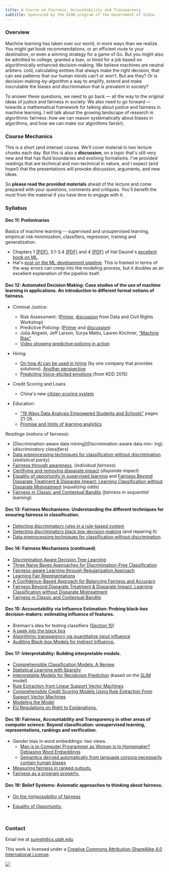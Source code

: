 ```yaml
---
title: A Course on Fairness, Accountability and Transparency
subtitle: Sponsored by the GIAN program of the Government of India.
---
```

### Overview

Machine learning has taken over our world, in more ways than we realize. You might get book recommendations, or an efficient route to your destination, or even a winning strategy for a game of Go. But you might also be admitted to college, granted a loan, or hired for a job based on algorithmically enhanced decision-making. We believe machines are neutral arbiters: cold, calculating entities that always make the right decision, that can see patterns that our human minds can’t or won’t. But are they? Or is decision-making-by-algorithm a way to amplify, extend and make inscrutable the biases and discrimination that is prevalent in society?

To answer these questions, we need to go back — all the way to the original ideas of justice and fairness in society. We also need to go forward — towards a mathematical framework for talking about justice and fairness in machine learning. I will talk about the growing landscape of research in algorithmic fairness: how we can reason systematically about biases in algorithms, and how we can make our algorithms fair(er).

### Course Mechanics
This is a short (and intense) course. We'll cover material in two lecture chunks each day. But this is also a **discussion**, on a topic that's still very new and that has fluid boundaries and evolving formalisms. I've provided readings that are technical and non-technical in nature, and I expect (and hope!) that the presentations will provoke discussion, arguments, and new ideas. 

So **please read the provided materials** ahead of the lecture and come prepared with your questions, comments and critiques. You'll benefit the most from the material if you have time to engage with it. 

### Syllabus

#### Dec 11: **Preliminaries**

Basics of machine learning -- supervised and unsupervised learning, empirical risk minimization, classifiers, regression, training and generalization. 

   * Chapters 1 [(PDF)](http://ciml.info/dl/v0_9/ciml-v0_9-ch01.pdf), 3.1-3.4 [(PDF)](http://ciml.info/dl/v0_9/ciml-v0_9-ch03.pdf) and 4 [(PDF)](http://ciml.info/dl/v0_9/ciml-v0_9-ch04.pdf) of Hal Daumé's [excellent book on ML](http://ciml.info). 
   * Hal's [post on the ML development pipeline](http://nlpers.blogspot.com/2016/08/debugging-machine-learning.html). This is framed in terms of the way errors can creep into the modeling process, but it doubles as an excellent explanation of the pipeline itself. 

####   Dec 12: **Automated Decision Making**: Case studies of the use of machine learning in applications. An introduction to different formal notions of fairness.

* Criminal Justice:
  * Risk Assessment: ([Primer](http://www.datacivilrights.org/pubs/2015-1027/Courts_and_Predictive_Algorithms.pdf), [discussion](http://www.datacivilrights.org/pubs/2015-1027/WDN-Courts_and_Predictive_Algorithms.pdf) from Data and Civil Rights Workshop)
  * Predictive Policing: ([Primer](http://www.datacivilrights.org/pubs/2015-1027/Predictive_Policing.pdf) and [discussion](http://www.datacivilrights.org/pubs/2015-1027/WDN-Predictive_Policing.pdf))
  * Julia Angwin, Jeff Larson, Surya Mattu, Lauren Kirchner, [“Machine Bias"](https://www.propublica.org/article/machine-bias-risk-assessments-in-criminal-sentencing)
  * [Video showing predictive policing in action](http://fusion.net/story/283896/real-future-episode-12-predictive-policing/)
  
* Hiring:
  * [On how AI can be used in hiring](http://venturebeat.com/2016/11/09/ai-is-helping-job-candidates-bypass-resume-bias-and-black-holes/) (by one company that provides solutions). [Another perspective](http://www.ca.com/us/rewrite/articles/application-economy/can-artificial-intelligence-find-the-perfect-hire.html) 
  * [Predicting Voice-elicited emotions](http://delivery.acm.org/10.1145/2790000/2788619/p1969-li.pdf?ip=71.195.244.110&id=2788619&acc=OA&key=4D4702B0C3E38B35%2E4D4702B0C3E38B35%2E4D4702B0C3E38B35%2E4037F4931E565B6B&CFID=872166982&CFTOKEN=74413255&__acm__=1480927397_b769b575e3f06e480d52f70766f3a596) (from KDD 2015)
      
* Credit Scoring and Loans
  * China's new [citizen scoring system](https://www.washingtonpost.com/world/asia_pacific/chinas-plan-to-organize-its-whole-society-around-big-data-a-rating-for-everyone/2016/10/20/1cd0dd9c-9516-11e6-ae9d-0030ac1899cd_story.html?utm_term=.f8184eeef71d)

* Education:
  * ["19 Ways Data Analysis Empowered Students and Schools"](https://fpf.org/wp-content/uploads/2016/03/Final_19Times-Data_Mar2016-1.pdf) pages 21-26.
  * [Promise and limits of learning analytics](http://www.chronicle.com.libproxy.ocean.edu:2048/article/This-Chart-Shows-the-Promise/234573)

*Readings* (notions of fairness):  

* [Discrimination-aware data mining](Discrimination-aware data min- ing).  (*discriminatory classifiers*)
* [Data preprocessing techniques for classification without discrimination](https://www.google.com/url?sa=t&rct=j&q=&esrc=s&source=web&cd=2&ved=0ahUKEwiLtYnNit7QAhWHiVQKHcUaAE8QFggkMAE&url=https%3A%2F%2Fpdfs.semanticscholar.org%2F1a43%2Fd5a8f3dd82a138c92911befba05ae98add27.pdf&usg=AFQjCNHwZ1vsGzJRLsbv4QoW-gLX3DIyCg&sig2=0TikurXGq184Xoqi7O6eMw).  (*statistical parity*)
* [Fairness through awareness](https://arxiv.org/abs/1104.3913).  (*individual fairness*)
* [Certifying and removing disparate impact](https://arxiv.org/abs/1412.3756) (*disparate impact*)
* [Equality of opportunity in supervised learning](https://arxiv.org/abs/1610.02413) and [Fairness Beyond Disparate Treatment & Disparate Impact: Learning Classification without Disparate Mistreatment](https://arxiv.org/abs/1610.08452) (*equalizing odds*)
* [Fairness in Classic and Contextual Bandits](https://papers.nips.cc/paper/6355-fairness-in-learning-classic-and-contextual-bandits.pdf) (*fairness in sequential learning*)

#### Dec 13: **Fairness Mechanisms**: Understanding the different techniques for ensuring fairness in classification.

* [Detecting discriminatory rules in a rule-based system](http://pages.di.unipi.it/ruggieri/Papers/tkdd.pdf)
* [Detecting discriminatory black box decision-making](https://arxiv.org/abs/1412.3756) (and repairing it)
* [Data preprocessing techniques for classification without discrimination](https://www.google.com/url?sa=t&rct=j&q=&esrc=s&source=web&cd=2&ved=0ahUKEwiLtYnNit7QAhWHiVQKHcUaAE8QFggkMAE&url=https%3A%2F%2Fpdfs.semanticscholar.org%2F1a43%2Fd5a8f3dd82a138c92911befba05ae98add27.pdf&usg=AFQjCNHwZ1vsGzJRLsbv4QoW-gLX3DIyCg&sig2=0TikurXGq184Xoqi7O6eMw). 

#### Dec 14: **Fairness Mechanisms** (continued)

* [Discrimination Aware Decision Tree Learning](http://wwwis.win.tue.nl/~tcalders/pubs/ICDM2010KCP.pdf)
* [Three Naive Bayes Approaches for Discrimination-Free Classification](https://pdfs.semanticscholar.org/a087/d3893af0276fe3b41924087670b03997f7af.pdf)
* [Fairness-aware Learning through Regularization Approach](http://ieeexplore.ieee.org/document/6137441/)
* [Learning Fair Representations](https://www.cs.toronto.edu/~toni/Papers/icml-final.pdf)
* [A Confidence-Based Approach for Balancing Fairness and Accuracy](https://arxiv.org/abs/1601.05764)
* [Fairness Beyond Disparate Treatment & Disparate Impact: Learning Classification without Disparate Mistreatment](https://arxiv.org/abs/1610.08452)
* [Fairness in Classic and Contextual Bandits](https://papers.nips.cc/paper/6355-fairness-in-learning-classic-and-contextual-bandits.pdf)

#### Dec 15: **Accountability via Influence Estimation**: Probing black-box decision-makers: estimating influence of features.

* Breiman's idea for testing classifiers ([Section 10](https://www.stat.berkeley.edu/~breiman/randomforest2001.pdf))
* [A peek into the black box](http://link.springer.com/article/10.1007/s10618-014-0368-8)
* [Algorithmic transparency via quantitative input influence](https://www.andrew.cmu.edu/user/danupam/datta-sen-zick-oakland16.pdf)
* [Auditing Black-box Models for Indirect Influence.](http://sorelle.friedler.net/papers/auditing_icdm_2016.pdf)

#### Dec 17: **Interpretability**: Building interpretable models.

* [Comprehensible Classification Models: A Review](http://www.kdd.org/exploration_files/V15-01-01-Freitas.pdf)
* [Statistical Learning with Sparsity](http://web.stanford.edu/~hastie/StatLearnSparsity/)
* [Interpretable Models for Recidivism Prediction](https://arxiv.org/pdf/1503.07810v6.pdf) (based on the [SLIM](https://arxiv.org/abs/1405.4047) model)
* [Rule Extraction from Linear Support Vector Machines](https://pdfs.semanticscholar.org/fee0/648c150b052f4d4754151cb80fe0ea1f828d.pdf)
* [Comprehensible Credit Scoring Models Using Rule Extraction From Support Vector Machines](https://core.ac.uk/download/pdf/6304402.pdf)
* [Modeling the Model](http://www.kdd.org/kdd2016/papers/files/rfp0573-ribeiroA.pdf)
* [EU Regulations on Right to Explanations.](https://arxiv.org/abs/1606.08813)

#### Dec 18: **Fairness, Accountability and Transparency in other areas of computer science**: Beyond classification: unsupervised learning, representations, rankings and verification.

* Gender bias in word embeddings: two views. 
    * [Man is to Computer Programmer as Woman is to Homemaker? Debiasing Word Embeddings](https://arxiv.org/abs/1607.06520)
    * [Semantics derived automatically from language corpora necessarily contain human biases](http://randomwalker.info/publications/language-bias.pdf)
* [Measuring fairness in ranked outputs.](https://arxiv.org/abs/1610.08559)
* [Fairness as a program property.](https://arxiv.org/abs/1610.06067) 

#### Dec 19: **Belief Systems**: Axiomatic approaches to thinking about fairness. 

* [On the (im)possibility of fairness](https://arxiv.org/abs/1609.07236)
* [Equality of Opportunity.](https://en.wikipedia.org/wiki/Equal_opportunity)

      ​


### Contact

Email me at [suresh@cs.utah.edu](mailto:suresh@cs.utah.edu)

This work is licensed under a [Creative Commons Attribution-ShareAlike 4.0 International License](http://creativecommons.org/licenses/by-sa/4.0/).

![](https://i.creativecommons.org/l/by-sa/4.0/88x31.png)
